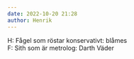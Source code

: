 ```yaml
---
date: 2022-10-20 21:28
author: Henrik
---
```

H: Fågel som röstar konservativt: blåmes   
F: Sith som är metrolog: Darth Väder   
